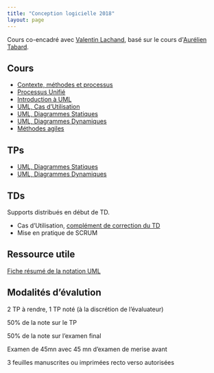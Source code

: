 ```yaml
---
title: "Conception logicielle 2018"
layout: page
---
```


Cours co-encadré avec [Valentin Lachand](https://valentin.lachand.net), basé sur le cours d'[Aurélien Tabard](https://tabard.fr).

## Cours

* [Contexte, méthodes et processus](https://docs.google.com/presentation/d/1kg427ydmwONHsKhTn5oLB8CqgAPc4jVN6e11_HVXn6Y/export/pdf)
* [Processus Unifié](https://docs.google.com/presentation/d/1GgBWk3VaYu_dMciIW1-sjdM5f664ZPhUJp7qi-TTMJw/export/pdf)
* [Introduction à UML](https://docs.google.com/presentation/d/1j8s08sCK-dB-zXgtpRXP0lpTAq-72s7eCO6Kk25Q6LI/export/pdf)
* [UML, Cas d’Utilisation](https://docs.google.com/presentation/d/19nSOHqYMpRx5PzdSEk60U7oVYX3Nikz8lHn4sKjVrEU/export/pdf)
* [UML, Diagrammes Statiques](https://docs.google.com/presentation/d/1cXovZMw-qe42-9Rq7rsNabLVYk0m5I1G0JYWoWo7eQo/export/pdf)
* [UML, Diagrammes Dynamiques](https://docs.google.com/presentation/d/1omjaRZlJk687DxLfa51urUwrSZlArsIAAUABG6KPyMc/export/pdf)
* [Méthodes agiles](https://docs.google.com/presentation/d/1nyvNqvYNa6asNyb0YIOxpk167zJy-uaduPXHhv9Y2Tk/export/pdf)

## TPs

* [UML, Diagrammes Statiques](/cours/cci-uml-2018-tp1)
* [UML, Diagrammes Dynamiques](/cours/cci-uml-2018-tp2)

## TDs

Supports distribués en début de TD.

* Cas d’Utilisation, [complément de correction du TD](/TD-CU.pdf)
* Mise en pratique de SCRUM

## Ressource utile
[Fiche résumé de la notation UML](https://loufranco.com/wp-content/uploads/2012/11/cheatsheet.pdf)

## Modalités d’évalution

2 TP à rendre, 1 TP noté (à la discrétion de l’évaluateur)

50% de la note sur le TP

50% de la note sur l’examen final

Examen de 45mn avec 45 mn d’examen de merise avant

3 feuilles manuscrites ou imprimées recto verso autorisées


